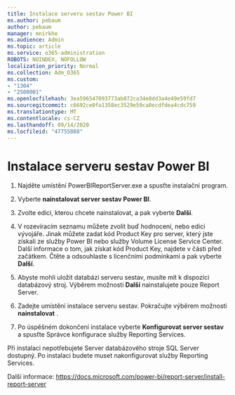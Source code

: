 ```yaml
---
title: Instalace serveru sestav Power BI
ms.author: pebaum
author: pebaum
manager: mnirkhe
ms.audience: Admin
ms.topic: article
ms.service: o365-administration
ROBOTS: NOINDEX, NOFOLLOW
localization_priority: Normal
ms.collection: Adm_O365
ms.custom:
- "1304"
- "2500001"
ms.openlocfilehash: 3ea596547093773ab872ca34e8dd3a4e49e59fd7
ms.sourcegitcommit: c6692ce0fa1358ec3529e59ca0ecdfdea4cdc759
ms.translationtype: MT
ms.contentlocale: cs-CZ
ms.lasthandoff: 09/14/2020
ms.locfileid: "47755088"
---
```

# <a name="install-power-bi-report-server"></a>Instalace serveru sestav Power BI

1. Najděte umístění PowerBIReportServer.exe a spusťte instalační program.

2. Vyberte **nainstalovat server sestav Power BI**.

3. Zvolte edici, kterou chcete nainstalovat, a pak vyberte **Další**.

4. V rozevíracím seznamu můžete zvolit buď hodnocení, nebo edici vývojáře.  Jinak můžete zadat kód Product Key pro server, který jste získali ze služby Power BI nebo služby Volume License Service Center. Další informace o tom, jak získat kód Product Key, najdete v části před začátkem. Čtěte a odsouhlaste s licenčními podmínkami a pak vyberte **Další**.

5. Abyste mohli uložit databázi serveru sestav, musíte mít k dispozici databázový stroj. Výběrem možnosti **Další** nainstalujete pouze Report Server.

6. Zadejte umístění instalace serveru sestav. Pokračujte výběrem možnosti **nainstalovat** .

7. Po úspěšném dokončení instalace vyberte **Konfigurovat server sestav** a spusťte Správce konfigurace služby Reporting Services.

Při instalaci nepotřebujete Server databázového stroje SQL Server dostupný. Po instalaci budete muset nakonfigurovat služby Reporting Services.

Další informace: https://docs.microsoft.com/power-bi/report-server/install-report-server
